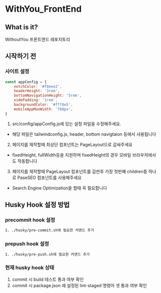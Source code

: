 # WithYou_FrontEnd

## What is it?

WithoutYou 프론트앤드 레포지토리

## 시작하기 전

### 사이트 설정

```js
const appConfig = {
    notchColor: '#f8eee2',
    headerHeight: '3rem',
    bottomNavigationHeight: '5rem',
    sidePadding: '1rem',
    backgroundColor: '#fff8e5',
    mobileAppMaxWidth: '768px',
}
```

1. src/config/appConfig.js에 있는 설정 파일을 수정해주세요.

- 해당 파일은 tailwindconfig.js, header, bottom navigtaion 등에서 사용됩니다

2. 페이지를 제작할때 최상단 컴포넌트는 PageLayout으로 감싸주세요

- fixedHeight, fullWidth등을 지원하며 fixedHeight의 경우 모바일 브라우저에서도 작동합니다

3. 페이지를 제작할때 PageLayout 컴포넌트를 감싼후 가장 첫번째 children중 하나로 PaseSEO 컴포넌트를 사용해주세요

- Search Engine Optimization을 할때 꼭 필요합니다

## Husky Hook 설정 방법

### precommit hook 설정

```bash
1. ./husky/pre-commit.sh에 필요한 커맨드 추가
```

### prepush hook 설정

```bash
1. ./husky/pre-push.sh에 필요한 커맨드 추가
```

### 현재 husky hook 상태

1. commit 시 build 테스트 통과 여부 확인
2. commit 시 package.json 에 설정된 lint-staged 명령어 셋 통과 여부 확인
